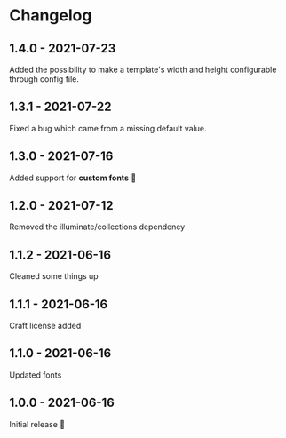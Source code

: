 # Changelog

## 1.4.0 - 2021-07-23

Added the possibility to make a template's width and height configurable through config file.

## 1.3.1 - 2021-07-22

Fixed a bug which came from a missing default value.

## 1.3.0 - 2021-07-16

Added support for **custom fonts** 🥳

## 1.2.0 - 2021-07-12

Removed the illuminate/collections dependency

## 1.1.2 - 2021-06-16

Cleaned some things up

## 1.1.1 - 2021-06-16

Craft license added

## 1.1.0 - 2021-06-16

Updated fonts

## 1.0.0 - 2021-06-16

Initial release 🥳